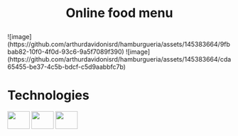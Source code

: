 # <p align="center">Online food menu</p>
<div display="flex">
    ![image](https://github.com/arthurdavidonisrd/hamburgueria/assets/145383664/9fbbab82-10f0-4f0d-93c6-9a5f7089f390)
    ![image](https://github.com/arthurdavidonisrd/hamburgueria/assets/145383664/cda65455-be37-4c5b-bdcf-c5d9aabbfc7b)
</div>




# Technologies
<div dislplay="flex">
<img width="50px" height="40px" src="https://cdn.jsdelivr.net/gh/devicons/devicon@latest/icons/javascript/javascript-original.svg" />
<img width="50px" height="40px" src="https://cdn.jsdelivr.net/gh/devicons/devicon@latest/icons/html5/html5-original.svg" />
<img width="50px" height="40px" src="https://cdn.jsdelivr.net/gh/devicons/devicon@latest/icons/tailwindcss/tailwindcss-original.svg" />
                
</div>

